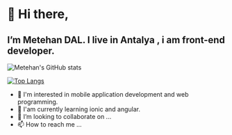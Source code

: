 # 👋 Hi there, 
<h2>I’m Metehan DAL. I live in Antalya , i am front-end developer.</h2>

![Metehan's GitHub stats](https://github-readme-stats.vercel.app/api?username=metehandal&show_icons=true&theme=radical)

[![Top Langs](https://github-readme-stats.vercel.app/api/top-langs/?username=metehandal&hide=php,blade,shell&show_icons=true&theme=radical)](https://github.com/anuraghazra/github-readme-stats)



- 👀 I'm interested in mobile application development and web programming.
- 🌱 I'am currently learning ionic and angular.
- 💞️ I’m looking to collaborate on ...
- 📫 How to reach me ...

<!---
metehandal/metehandal is a ✨ special ✨ repository because its `README.md` (this file) appears on your GitHub profile.
You can click the Preview link to take a look at your changes.
--->
